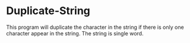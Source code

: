 # Duplicate-String
This program will duplicate the character in the string if there is only one character appear in the string. The string is single word.
